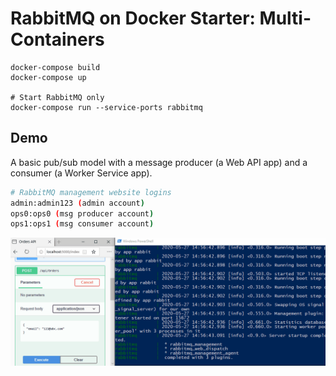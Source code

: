 # RabbitMQ on Docker Starter: Multi-Containers

```Docker
docker-compose build
docker-compose up

# Start RabbitMQ only
docker-compose run --service-ports rabbitmq

```

## Demo

A basic pub/sub model with a message producer (a Web API app) and a consumer (a Worker Service app).

```bash
# RabbitMQ management website logins
admin:admin123 (admin account)
ops0:ops0 (msg producer account)
ops1:ops1 (msg consumer account)
```

![rabbitmq starter](./rabbitmq-starter.gif)
